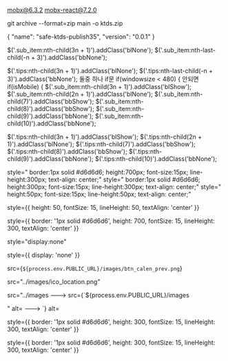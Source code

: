 mobx@6.3.2 mobx-react@7.2.0

git archive --format=zip main -o ktds.zip

{ "name": "safe-ktds-publish35", "version": "0.0.1" }

$('.sub_item:nth-child(3n + 1)').addClass('blNone');
$('.sub_item:nth-last-child(-n +
3)').addClass('bbNone');

$('.tips:nth-child(3n + 1)').addClass('blNone');
$('.tips:nth-last-child(-n +
3)').addClass('bbNone'); 둘중 하나 if문 if(windowsize < 480) { 안되면
if(isMobile) { $('.sub_item:nth-child(3n + 1)').addClass('blShow');
$('.sub_item:nth-child(2n + 1)').addClass('blNone');
$('.sub_item:nth-child(7)').addClass('bbShow');
$('.sub_item:nth-child(8)').addClass('bbShow');
$('.sub_item:nth-child(9)').addClass('bbNone');
$('.sub_item:nth-child(10)').addClass('bbNone');

$('.tips:nth-child(3n + 1)').addClass('blShow'); $('.tips:nth-child(2n +
1)').addClass('blNone'); $('.tips:nth-child(7)').addClass('bbShow');
$('.tips:nth-child(8)').addClass('bbShow');
$('.tips:nth-child(9)').addClass('bbNone');
$('.tips:nth-child(10)').addClass('bbNone');




style=" border:1px solid #d6d6d6; height:700px; font-size:15px; line-height:300px; text-align: center;"
style=" border:1px solid #d6d6d6; height:300px; font-size:15px; line-height:300px; text-align: center;"
style=" height:50px; font-size:15px; line-height:50px; text-align: center;"

style={{
    height: 50,
    fontSize: 15,
    lineHeight: 50,
    textAlign: 'center'
  }}



style={{
    border: '1px solid #d6d6d6',
    height: 700,
    fontSize: 15,
    lineHeight: 300,
    textAlign: 'center'
  }}

  style="display:none"

  style={{ display: 'none' }}


  src={`${process.env.PUBLIC_URL}/images/btn_calen_prev.png`}


src="../images/ico_location.png"

src="../images ---> src={`${process.env.PUBLIC_URL}/images


" alt= ---> `} alt=



  style={{
    border: '1px solid #d6d6d6',
    height: 300,
    fontSize: 15,
    lineHeight: 300,
    textAlign: 'center'
  }}

  style={{
    border: '1px solid #d6d6d6',
    height: 300,
    fontSize: 15,
    lineHeight: 300,
    textAlign: 'center'
  }}